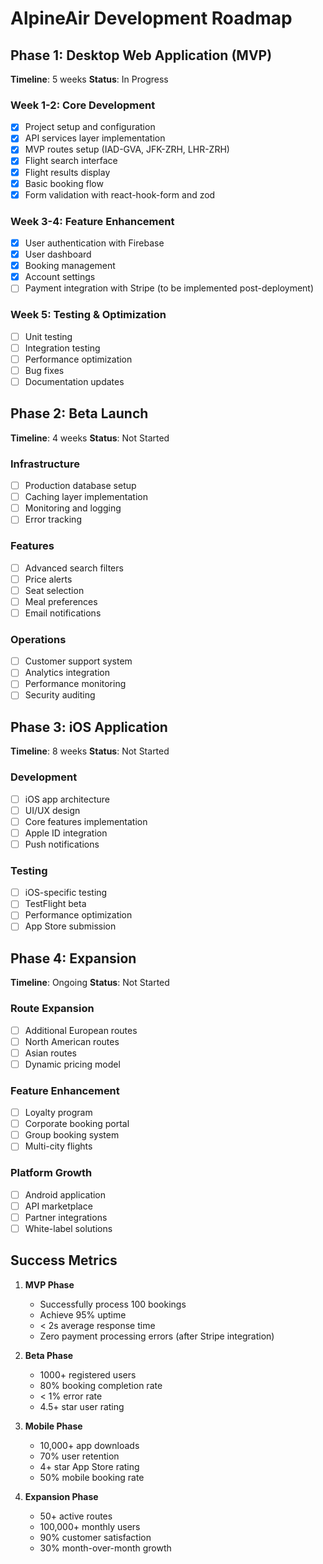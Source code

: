 # AlpineAir Development Roadmap

## Phase 1: Desktop Web Application (MVP)
**Timeline**: 5 weeks
**Status**: In Progress

### Week 1-2: Core Development
- [x] Project setup and configuration
- [x] API services layer implementation
- [x] MVP routes setup (IAD-GVA, JFK-ZRH, LHR-ZRH)
- [x] Flight search interface
- [x] Flight results display
- [x] Basic booking flow
- [x] Form validation with react-hook-form and zod

### Week 3-4: Feature Enhancement
- [x] User authentication with Firebase
- [x] User dashboard
- [x] Booking management
- [x] Account settings
- [ ] Payment integration with Stripe (to be implemented post-deployment)

### Week 5: Testing & Optimization
- [ ] Unit testing
- [ ] Integration testing
- [ ] Performance optimization
- [ ] Bug fixes
- [ ] Documentation updates

## Phase 2: Beta Launch
**Timeline**: 4 weeks
**Status**: Not Started

### Infrastructure
- [ ] Production database setup
- [ ] Caching layer implementation
- [ ] Monitoring and logging
- [ ] Error tracking

### Features
- [ ] Advanced search filters
- [ ] Price alerts
- [ ] Seat selection
- [ ] Meal preferences
- [ ] Email notifications

### Operations
- [ ] Customer support system
- [ ] Analytics integration
- [ ] Performance monitoring
- [ ] Security auditing

## Phase 3: iOS Application
**Timeline**: 8 weeks
**Status**: Not Started

### Development
- [ ] iOS app architecture
- [ ] UI/UX design
- [ ] Core features implementation
- [ ] Apple ID integration
- [ ] Push notifications

### Testing
- [ ] iOS-specific testing
- [ ] TestFlight beta
- [ ] Performance optimization
- [ ] App Store submission

## Phase 4: Expansion
**Timeline**: Ongoing
**Status**: Not Started

### Route Expansion
- [ ] Additional European routes
- [ ] North American routes
- [ ] Asian routes
- [ ] Dynamic pricing model

### Feature Enhancement
- [ ] Loyalty program
- [ ] Corporate booking portal
- [ ] Group booking system
- [ ] Multi-city flights

### Platform Growth
- [ ] Android application
- [ ] API marketplace
- [ ] Partner integrations
- [ ] White-label solutions

## Success Metrics
1. **MVP Phase**
   - Successfully process 100 bookings
   - Achieve 95% uptime
   - < 2s average response time
   - Zero payment processing errors (after Stripe integration)

2. **Beta Phase**
   - 1000+ registered users
   - 80% booking completion rate
   - < 1% error rate
   - 4.5+ star user rating

3. **Mobile Phase**
   - 10,000+ app downloads
   - 70% user retention
   - 4+ star App Store rating
   - 50% mobile booking rate

4. **Expansion Phase**
   - 50+ active routes
   - 100,000+ monthly users
   - 90% customer satisfaction
   - 30% month-over-month growth
